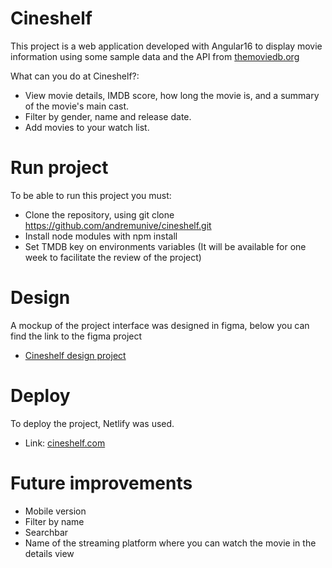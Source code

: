 # Cineshelf
This project is a web application developed with Angular16 to display movie information using some sample data and the API from [themoviedb.org](https://www.themoviedb.org/)

What can you do at Cineshelf?:
* View movie details, IMDB score, how long the movie is, and a summary of the movie's main cast.
* Filter by gender, name and release date.
* Add movies to your watch list.

# Run project
To be able to run this project you must:
* Clone the repository, using git clone https://github.com/andremunive/cineshelf.git
* Install node modules with npm install
* Set TMDB key on environments variables (It will be available for one week to facilitate the review of the project)

# Design
A mockup of the project interface was designed in figma, below you can find the link to the figma project
* [Cineshelf design project](https://www.figma.com/file/56aDTMcVvVVFeNyKNyhzEH/cineshelf?type=design&node-id=0%3A1&mode=design&t=NZSfc5QPyCSZQ65A-1)

# Deploy
To deploy the project, Netlify was used.
* Link: [cineshelf.com](https://master--frabjous-fudge-2b82a0.netlify.app/)

# Future improvements
* Mobile version
* Filter by name
* Searchbar
* Name of the streaming platform where you can watch the movie in the details view

